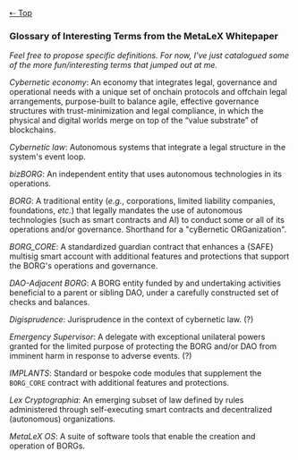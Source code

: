 [⇠ Top](../README.md)

### Glossary of Interesting Terms from the MetaLeX Whitepaper

_Feel free to propose specific definitions. For now, I've just catalogued some of the more fun/interesting terms that jumped out at me._

*Cybernetic economy*: An economy that integrates legal, governance and operational needs with a unique set of onchain protocols and offchain legal arrangements, purpose-built to balance agile, effective governance structures with trust-minimization and legal compliance, in which the physical and digital worlds merge on top of the “value substrate” of blockchains.

*Cybernetic law*: Autonomous systems that integrate a legal structure in the system's event loop.

*bizBORG*: An independent entity that uses autonomous technologies in its operations.

*BORG*: A traditional entity (_e.g._, corporations, limited liability companies, foundations, _etc._) that legally mandates the use of autonomous technologies (such as smart contracts and AI) to conduct some or all of its operations and/or governance. Shorthand for a "cyBernetic ORGanization".

*BORG_CORE*: A standardized guardian contract that enhances a {SAFE} multisig smart account with additional features and protections that support the BORG's operations and governance.

*DAO-Adjacent BORG*: A BORG entity funded by and undertaking activities beneficial to a parent or sibling DAO, under a carefully constructed set of checks and balances.

*Digisprudence*: Jurisprudence in the context of cybernetic law. (?)

*Emergency Supervisor*: A delegate with exceptional unilateral powers granted for the limited purpose of protecting the BORG and/or DAO from imminent harm in response to adverse events. (?)

*IMPLANTS*: Standard or bespoke code modules that supplement the `BORG_CORE` contract with additional features and protections.

*Lex Cryptographia*: An emerging subset of law defined by rules administered through self-executing smart contracts and decentralized (autonomous) organizations.

*MetaLeX OS*: A suite of software tools that enable the creation and operation of BORGs.